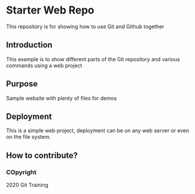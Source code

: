 # Starter Web Repo

This repository is for showing how to use Git and Github together

## Introduction

This example is to show different parts of the Git repository and various commands using a web project

## Purpose

Sample website with plenty of files for demos

## Deployment

This is a simple web project, deployment can be on any web server or even on the file system.

## How to contribute?

### COpyright
2020 Git Training